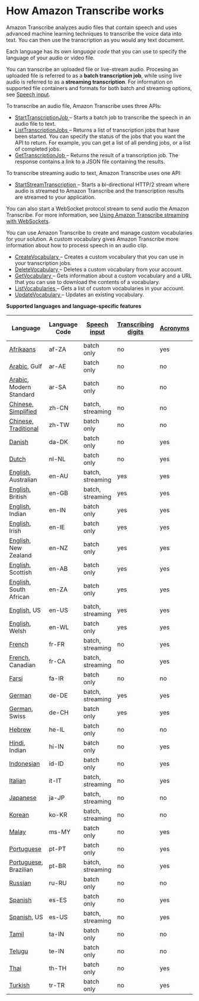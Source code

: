 # How Amazon Transcribe works<a name="how-it-works"></a>

Amazon Transcribe analyzes audio files that contain speech and uses advanced machine learning techniques to transcribe the voice data into text\. You can then use the transcription as you would any text document\.

Each language has its own *language code* that you can use to specify the language of your audio or video file\.

You can transcribe an uploaded file or live\-stream audio\. Procesing an uploaded file is referred to as a **batch transcription job**, while using live audio is referred to as a **streaming transcription**\. For information on supported file containers and formats for both batch and streaming options, see [Speech input](input.md)\.

To transcribe an audio file, Amazon Transcribe uses three APIs:
+ [ StartTranscriptionJob ](API_StartTranscriptionJob.md) – Starts a batch job to transcribe the speech in an audio file to text\.
+ [ ListTranscriptionJobs ](API_ListTranscriptionJobs.md) – Returns a list of transcription jobs that have been started\. You can specify the status of the jobs that you want the API to return\. For example, you can get a list of all pending jobs, or a list of completed jobs\.
+ [ GetTranscriptionJob ](API_GetTranscriptionJob.md) – Returns the result of a transcription job\. The response contains a link to a JSON file containing the results\.

To transcribe streaming audio to text, Amazon Transcribe uses one API:
+ [ StartStreamTranscription ](API_streaming_StartStreamTranscription.md) – Starts a bi\-directional HTTP/2 stream where audio is streamed to Amazon Transcribe and the transcription results are streamed to your application\.

You can also start a WebSocket protocol stream to send audio the Amazon Transcribe\. For more information, see [Using Amazon Transcribe streaming with WebSockets](websocket.md)\.

You can use Amazon Transcribe to create and manage custom vocabularies for your solution\. A custom vocabulary gives Amazon Transcribe more information about how to process speech in an audio clip\.
+ [ CreateVocabulary ](API_CreateVocabulary.md) – Creates a custom vocabulary that you can use in your transcription jobs\.
+ [ DeleteVocabulary ](API_DeleteVocabulary.md) – Deletes a custom vocabulary from your account\.
+ [ GetVocabulary ](API_GetVocabulary.md) – Gets information about a custom vocabulary and a URL that you can use to download the contents of a vocabulary\.
+ [ ListVocabularies ](API_ListVocabularies.md) – Gets a list of custom vocabularies in your account\.
+ [ UpdateVocabulary ](API_UpdateVocabulary.md) – Updates an existing vocabulary\.


**Supported languages and language\-specific features**  

| Language | Language Code | [Speech input](input.md) | [Transcribing digits](how-numbers.md) | [Acronyms](how-vocabulary.md#create-vocabulary-acronym) | [Custom language models](custom-language-models.md) | [Content redaction](content-redaction.md) | [Call analytics](call-analytics.md) | 
| --- | --- | --- | --- | --- | --- | --- | --- | 
| [Afrikaans](charsets.md#char-afrikaans) | af\-ZA | batch only | no | yes | no | no | no | 
| [Arabic](charsets.md#char-arabic), Gulf | ar\-AE | batch only | no | no | no | no | yes | 
| [Arabic](charsets.md#char-arabic), Modern Standard | ar\-SA | batch only | no | no | no | no | no | 
| [Chinese, Simplified](charsets.md#char-chinese-man-cn) | zh\-CN | batch, streaming | no | no | no | no | yes | 
| [Chinese, Traditional](charsets.md#char-chinese-man-tw) | zh\-TW | batch only | no | no | no | no | no | 
| [Danish](charsets.md#char-danish) | da\-DK | batch only | no | yes | no | no | no | 
| [Dutch](charsets.md#char-dutch) | nl\-NL | batch only | no | yes | no | no | no | 
| [English](charsets.md#char-english), Australian | en\-AU | batch, streaming | yes | yes | yes | no | yes | 
| [English](charsets.md#char-english), British | en\-GB | batch, streaming | yes | yes | yes | no | yes | 
| [English](charsets.md#char-english), Indian | en\-IN | batch only | yes | yes | no | no | yes | 
| [English](charsets.md#char-english), Irish | en\-IE | batch only | yes | yes | no | no | yes | 
| [English](charsets.md#char-english), New Zealand | en\-NZ | batch only | yes | yes | no | no | no | 
| [English](charsets.md#char-english), Scottish | en\-AB | batch only | yes | yes | no | no | yes | 
| [English](charsets.md#char-english), South African | en\-ZA | batch only | yes | yes | no | no | no | 
| [English](charsets.md#char-english), US | en\-US | batch, streaming | yes | yes | yes | yes \(batch\) | yes | 
| [English](charsets.md#char-english), Welsh | en\-WL | batch only | yes | yes | no | no | yes | 
| [French](charsets.md#char-french) | fr\-FR | batch, streaming | no | yes | no | no | yes | 
| [French](charsets.md#char-french), Canadian | fr\-CA | batch, streaming | no | yes | no | no | yes | 
| [Farsi](charsets.md#char-farsi) | fa\-IR | batch only | no | no | no | no | no | 
| [German](charsets.md#char-german) | de\-DE | batch, streaming | yes | yes | no | no | yes | 
| [German](charsets.md#char-german), Swiss | de\-CH | batch only | yes | yes | no | no | yes | 
| [Hebrew](charsets.md#char-hebrew) | he\-IL | batch only | no | no | no | no | no | 
| [Hindi](charsets.md#char-hindi), Indian | hi\-IN | batch only | no | yes | yes | no | yes | 
| [Indonesian](charsets.md#char-indonesian) | id\-ID | batch only | no | yes | no | no | no | 
| [Italian](charsets.md#char-italian) | it\-IT | batch, streaming | no | yes | no | no | yes | 
| [Japanese](charsets.md#char-japanese) | ja\-JP | batch, streaming | no | no | no | no | yes | 
| [Korean](charsets.md#char-korean) | ko\-KR | batch, streaming | no | no | no | no | yes | 
| [Malay](charsets.md#char-malay) | ms\-MY | batch only | no | yes | no | no | no | 
| [Portuguese](charsets.md#char-portuguese) | pt\-PT | batch only | no | yes | no | no | yes | 
| [Portuguese](charsets.md#char-portuguese), Brazilian | pt\-BR | batch, streaming | no | yes | no | no | yes | 
| [Russian](charsets.md#char-russian) | ru\-RU | batch only | no | no | no | no | no | 
| [Spanish](charsets.md#char-spanish) | es\-ES | batch only | no | yes | no | no | yes | 
| [Spanish](charsets.md#char-spanish), US | es\-US | batch, streaming | no | yes | yes | no | yes | 
| [Tamil](charsets.md#char-tamil) | ta\-IN | batch only | no | no | no | no | no | 
| [Telugu](charsets.md#char-telugu) | te\-IN | batch only | no | no | no | no | no | 
| [Thai](charsets.md#char-thai) | th\-TH | batch only | no | yes | no | no | no | 
| [Turkish](charsets.md#char-turkish) | tr\-TR | batch only | no | yes | no | no | no | 